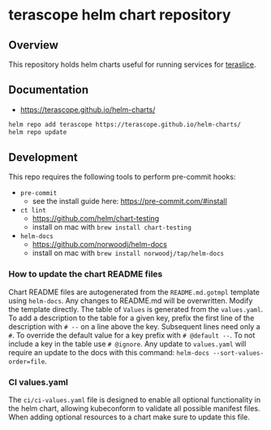 # terascope helm chart repository

## Overview

This repository holds helm charts useful for running services for [teraslice](https://github.com/terascope/teraslice).

## Documentation

- <https://terascope.github.io/helm-charts/>

```bash
helm repo add terascope https://terascope.github.io/helm-charts/
helm repo update
```

## Development

This repo requires the following tools to perform pre-commit hooks:

- `pre-commit`
  - see the install guide here: <https://pre-commit.com/#install>
- `ct lint`
  - <https://github.com/helm/chart-testing>
  - install on mac with `brew install chart-testing`
- `helm-docs`
  - <https://github.com/norwoodj/helm-docs>
  - install on mac with `brew install norwoodj/tap/helm-docs`

### How to update the chart README files

Chart README files are autogenerated from the `README.md.gotmpl` template using `helm-docs`. Any changes to README.md will be overwritten. Modify the template directly. The table of `Values` is generated from the `values.yaml`. To add a description to the table for a given key, prefix the first line of the description with `# --` on a line above the key. Subsequent lines need only a `#`. To override the default value for a key prefix with `# @default --`. To  not include a key in the table use `# @ignore`. Any update to `values.yaml` will require an update to the docs with this command: `helm-docs --sort-values-order=file`.

### CI values.yaml

The `ci/ci-values.yaml` file is designed to enable all optional functionality in the helm chart, allowing kubeconform to validate all possible manifest files. When adding optional resources to a chart make sure to update this file.
